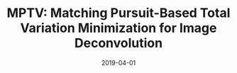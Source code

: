 ---
title: "MPTV: Matching Pursuit-Based Total Variation Minimization for Image Deconvolution"
collection: journals
permalink: /publication/MPTV
date: 2019-04-01
year: "2019"
venue: "IEEE Trans. Image Processing 28(4)"
city: 
state: ""
thumbnail: "MPTV.png"
teaser :
authors: "Dong Gong, Mingkui Tan, Qinfeng Shi, Anton van den Hengel , Yanning Zhang"
bibtex: MPTV.txt
uri: MPTV.pdf
arxiv: 
project: 
source: 
poster:
data:
---
